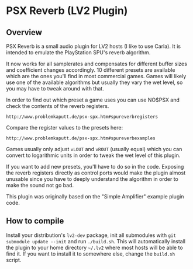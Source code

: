 # PSX Reverb (LV2 Plugin)

## Overview

PSX Reverb is a small audio plugin for LV2 hosts (I like to use Carla). It is intended to emulate the PlayStation SPU's reverb algorithm.

It now works for all samplerates and compensates for different buffer sizes and coefficient changes accordingly.
10 different presets are available which are the ones you'll find in most commercial games.
Games will likely use one of the available algorithms but usually they vary the wet level, so you may have to tweak around with that.

In order to find out which preset a game uses you can use NO$PSX and check the contents of the reverb registers.
```
http://www.problemkaputt.de/psx-spx.htm#spureverbregisters
```
Compare the register values to the presets here:
```
http://www.problemkaputt.de/psx-spx.htm#spureverbexamples
```
Games usually only adjust `vLOUT` and `vROUT` (usually equal) which you can convert to logarithmic units in order to tweak the wet level of this plugin.

If you want to add new presets, you'll have to do so in the code.
Exposing the reverb registers directly as control ports would make the plugin almost unusable since you have to deeply understand the algorithm in order to make the sound not go bad.

This plugin was originally based on the "Simple Amplifier" example plugin code.

## How to compile

Install your distribution's `lv2-dev` package, init all submodules with `git submodule update --init` and run `./build.sh`.
This will automatically install the plugin to your home directory `~/.lv2` where most hosts will be able to find it.
If you want to install it to somewhere else, change the `build.sh` script.
